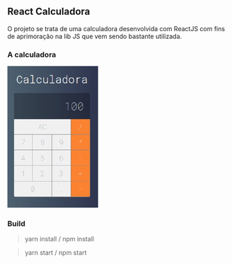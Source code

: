 ## React Calculadora

O projeto se trata de uma calculadora desenvolvida com ReactJS com fins de aprimoração
na lib JS que vem sendo bastante utilizada.


### A calculadora


  ![Calc image](calc.jpeg)

### Build

> yarn install / npm install

> yarn start / npm start

